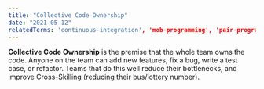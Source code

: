 ```yaml
---
title: "Collective Code Ownership"
date: "2021-05-12"
relatedTerms: 'continuous-integration', 'mob-programming', 'pair-programming'
---
```


**Collective Code Ownership** is the premise that the whole team owns the code. Anyone on the team can add new features, fix a bug, write a test case, or refactor. Teams that do this well reduce their bottlenecks, and improve Cross-Skilling (reducing their bus/lottery number).


